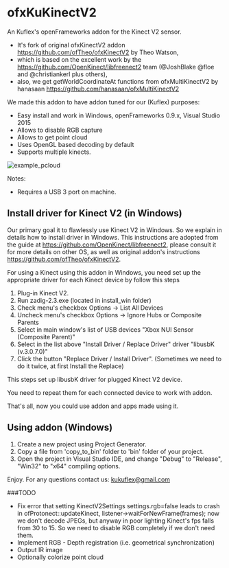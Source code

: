 ofxKuKinectV2
=============

An Kuflex's openFrameworks addon for the Kinect V2 sensor.
* It's fork of original ofxKinectV2 addon https://github.com/ofTheo/ofxKinectV2 by Theo Watson,
* which is based on the excellent work by the https://github.com/OpenKinect/libfreenect2 team (@JoshBlake @floe and @christiankerl plus others),
* also, we get getWorldCoordinateAt functions from ofxMultiKinectV2 by hanasaan https://github.com/hanasaan/ofxMultiKinectV2


We made this addon to have addon tuned for our (Kuflex) purposes:
- Easy install and work in Windows, openFrameworks 0.9.x, Visual Studio 2015
- Allows to disable RGB capture
- Allows to get point cloud
- Uses OpenGL based decoding by default
- Supports multiple kinects. 

![example_pcloud](https://github.com/kuflex/ofxKuKinectV2/raw/master/docs/example_pointcloud.PNG "example_pcloud example")


Notes:
- Requires a USB 3 port on machine. 


## Install driver for Kinect V2 (in Windows)
Our primary goal it to flawlessly use Kinect V2 in Windows. So we explain in details how to install driver in Windows.
This instructions are adopted from the guide at https://github.com/OpenKinect/libfreenect2, please consult it for more details on other OS,
as well as original addon's instructions https://github.com/ofTheo/ofxKinectV2.

For using a Kinect using this addon in Windows, you need set up the appropriate driver for each Kinect device 
by follow this steps 

1. Plug-in Kinect V2.
2. Run zadig-2.3.exe (located in install_win folder)
3. Check menu's checkbox Options -> List All Devices
4. Uncheck menu's checkbox Options -> Ignore Hubs or Composite Parents
5. Select in main window's list of USB devices "Xbox NUI Sensor (Composite Parent)"
6. Select in the list above "Install Driver / Replace Driver" driver "libusbK (v.3.0.7.0)"
7. Click the button "Replace Driver / Install Driver". (Sometimes we need to do it twice, at first Install the Replace)

This steps set up libusbK driver for plugged Kinect V2 device.

You need to repeat them for each connected device to work with addon.

That's all, now you could use addon and apps made using it.

## Using addon (Windows)
1. Create a new project using Project Generator.
2. Copy a file from 'copy_to_bin' folder to 'bin' folder of your project.
3. Open the project in Visual Studio IDE, and change  "Debug" to "Release", "Win32" to "x64" compiling options.

Enjoy. For any questions contact us: kukuflex@gmail.com

###TODO
- Fix error that setting KinectV2Settings settings.rgb=false leads to crash in ofProtonect::updateKinect, listener->waitForNewFrame(frames);
   now we don't decode JPEGs, but anyway in poor lighting Kinect's fps falls from 30 to 15. So we need to disable RGB completely if we don't need them.
- Implement RGB - Depth registration (i.e. geometrical synchronization)
- Output IR image
- Optionally colorize point cloud
